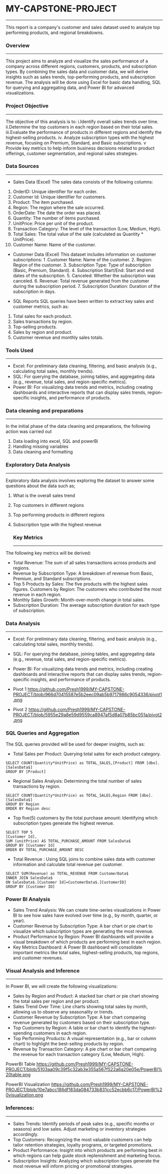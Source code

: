 # MY-CAPSTONE-PROJECT
-----
This report is a company's customer and sales dataset used to analyze top performing products, and regional breakdowns.

### Overview
-----
This project aims to analyze and visualize the sales performance of a company across different regions, customers, products, and subscription types. By combining the sales data and customer data, we will derive insights such as sales trends, top-performing products, and subscription revenue. The analysis will be done using Excel for basic data handling, SQL for querying and aggregating data, and Power BI for advanced visualizations.

### Project Objective
------
The objective of this analysis is to:
  i.Identify overall sales trends over time.
  ii.Determine the top customers in each region based on their total sales.
  iii.Evaluate the performance of products in different regions and identify   the highest-selling products.
  iv.	Analyze subscription types with the highest revenue, focusing on Premium, Standard, and Basic subscriptions.
  v	Provide key metrics to help inform business decisions related to product offerings, customer segmentation, and regional sales strategies.


  ### Data Sources
  -----
  - Sales Data (Excel)
 The sales data consists of the following columns:
  1.	OrderID: Unique identifier for each order.
  2.	Customer Id: Unique identifier for customers.
  3.  Product: The item purchased.
  4.	Region: The region where the sale occurred.
  5.	OrderDate: The date the order was placed.
  6.	Quantity: The number of items purchased.
  7.	UnitPrice: Price per unit of the product.
  8. Transaction Category: The level of the transaction (Low, Medium, High).
  9.	Total Sales: The total value of the sale (calculated as Quantity * 
     UnitPrice).
  10.	Customer Name: Name of the customer.
      
- Customer Data (Excel)
 This dataset includes information on customer subscriptions:
	  1 .Customer Name: Name of the customer.
    2. Region: Region of the customer.
    3. Subscription Type: Type of subscription (Basic, Premium, Standard).
    4. Subscription Start/End: Start and end dates of the subscription.
    5. Canceled: Whether the subscription was canceled.
    6. Revenue: Total revenue generated from the customer during the subscription 
       period.
    7. Subscription Duration: Duration of the subscription in days.
  
-  SQL Reports
SQL queries have been written to extract key sales and customer metrics, such as:
 1. Total sales for each product.
 2. Sales transactions by region.
 3.	Top-selling products.
 4.	Sales by region and product.
 5.	Customer revenue and monthly sales totals.


### Tools Used
-----
- 	Excel: For preliminary data cleaning, filtering, and basic analysis (e.g., calculating total sales, monthly trends). 
- 	SQL: For querying the database, joining tables, and aggregating data (e.g., revenue, total sales, and region-specific metrics).
- 	Power BI: For visualizing data trends and metrics, including creating dashboards and interactive reports that can display sales trends, region-specific insights, and performance of 
     products.
  	

### Data cleaning and preparations
-----
 In the initial phase of the data cleaning and preparations, the following action was carried out
   1.	Data loading into excel, SQL and powerBi
   2.	Handling missing variables
   3.	Data cleaning and formatting


###	Exploratory Data Analysis
-----
 Exploratory data analysis involves exploring the dataset to answer some questions about the data such as;
  1. What is the overall sales trend
  2. Top customers in different regions
  3. Top performing products in different regions
  4. Subscription type with the highest revenue

     ### Key Metrics
     -----
The following key metrics will be derived:
 -  Total Revenue: The sum of all sales transactions across products and regions.
 -  Revenue by Subscription Type: A breakdown of revenue from Basic, Premium, and Standard subscriptions.
-  Top 5 Products by Sales: The five products with the highest sales figures.
     Customers by Region: The customers who contributed the most revenue in each region.
 -   Monthly Sales Growth: Month-over-month change in total sales.
 -   Subscription Duration: The average subscription duration for each type of subscription.


 ### Data Analysis
 ----
 -	Excel: For preliminary data cleaning, filtering, and basic analysis (e.g., calculating total sales, monthly trends).
 - 	SQL: For querying the database, joining tables, and aggregating data (e.g., revenue, total sales, and region-specific metrics).
 - 	Power BI: For visualizing data trends and metrics, including creating dashboards and interactive reports that can display sales trends, region-specific insights, and performance of 
    products.

 - Pivot 1
https://github.com/Presh1999/MY-CAPSTONE-PROJECT/blob/966d70415587e5b2eec09ab5b9717986c9054336/pivot1.png

 - Pivot 2
https://github.com/Presh1999/MY-CAPSTONE-PROJECT/blob/5955e29a8e59d9559ca8947af5d8a07b85bc051a/pivot2.png
   	

### SQL Queries and Aggregation
The SQL queries provided will be used for deeper insights, such as:
- 	Total Sales per Product: Querying total sales for each product category.
  
   ```
  SELECT COUNT(Quantity*UnitPrice) as TOTAL_SALES,[Product] FROM [dbo].[SalesData$]
GROUP BY [Product]
``` 
  
- 	Regional Sales Analysis: Determining the total number of sales transactions by region.

```
SELECT COUNT(Quantity*UnitPrice) as TOTAL_SALES,Region FROM [dbo].[SalesData$]
GROUP BY Region
ORDER BY Region desc
```
  
- 	Top five(5) customers by the total purchase amount: Identifying which subscription types generate the highest revenue.

```
SELECT TOP 5
[Customer Id],
SUM (unitPrice) AS TOTAL_PURCHASE_AMOUNT FROM SalesData$
GROUP BY [Customer Id]
ORDER BY TOTAL_PURCHASE_AMOUNT DESC
```

-  Total Revenue : Using SQL joins to combine sales data with customer information and calculate total revenue per customer.

```
SELECT SUM(Revenue) as TOTAL_REVENUE FROM CustomerData$
INNER JOIN SalesData$
ON SalesData$.[Customer Id]=CustomerData$.[CustomerID]
GROUP BY [Customer ID]
```

### Power BI Analysis
  - Sales Trend Analysis: We can create time-series visualizations in Power BI to see how sales have evolved over time (e.g., by month, quarter, or year).
 -  Customer Revenue by Subscription Type: A bar chart or pie chart to visualize which subscription types are generating the most revenue.
 -  Product Performance by Region: Power BI dashboards will provide a visual breakdown of which products are performing best in each region.
 -  Key Metrics Dashboard: A Power BI dashboard will consolidate important metrics like total sales, highest-selling products, top regions, and customer revenues.


### Visual Analysis and Inference
----
In Power BI, we will create the following visualizations:
 - Sales by Region and Product: A stacked bar chart or pie chart showing the total sales per region and per product.
 - Sales Trend Over Time: Line charts showing total sales by month, allowing us to observe any seasonality or trends.
 - Customer Revenue by Subscription Type: A bar chart comparing revenue generated by customers based on their subscription type.
 - Top Customers by Region: A table or bar chart to identify the highest-spending customers in each region.
 - Top Performing Products: A visual representation (e.g., bar or column chart) to highlight the best-selling products by region.
 -  Revenue by Transaction Category: A pie chart or bar chart comparing the revenue for each transaction category (Low, Medium, High).

PowerBI Table
https://github.com/Presh1999/MY-CAPSTONE-PROJECT/blob/5103aa09c39f5c32ab3e355a567f522a6a20e05e/PowerBI%20table.png

PowerBI Visualization
https://github.com/Presh1999/MY-CAPSTONE-PROJECT/blob/10e7abcc186df183da084733b831cc52ecbb6c17/PowerBI%20visualization.png


### Inferences:
-----
 -  Sales Trends: Identify periods of peak sales (e.g., specific months or seasons) and low sales. Adjust marketing or inventory strategies accordingly.
  - Top Customers: Recognizing the most valuable customers can help tailor retention strategies, loyalty programs, or targeted promotions.
 -  Product Performance: Insight into which products are performing best in which regions can help guide stock replenishment and marketing focus.
 -  Subscription Insights: Analyzing which subscription types generate the most revenue will inform pricing or promotional strategies.











